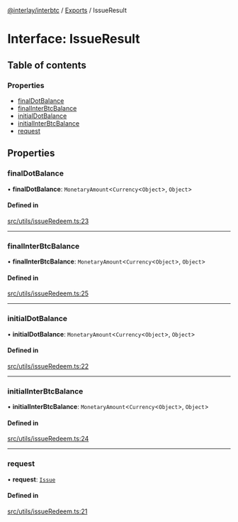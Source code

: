 [@interlay/interbtc](/README.md) / [Exports](/modules.md) / IssueResult

# Interface: IssueResult

## Table of contents

### Properties

- [finalDotBalance](/interfaces/IssueResult.md#finaldotbalance)
- [finalInterBtcBalance](/interfaces/IssueResult.md#finalinterbtcbalance)
- [initialDotBalance](/interfaces/IssueResult.md#initialdotbalance)
- [initialInterBtcBalance](/interfaces/IssueResult.md#initialinterbtcbalance)
- [request](/interfaces/IssueResult.md#request)

## Properties

### finalDotBalance

• **finalDotBalance**: `MonetaryAmount`<`Currency`<`Object`\>, `Object`\>

#### Defined in

[src/utils/issueRedeem.ts:23](https://github.com/interlay/interbtc-js/blob/f88be88/src/utils/issueRedeem.ts#L23)

___

### finalInterBtcBalance

• **finalInterBtcBalance**: `MonetaryAmount`<`Currency`<`Object`\>, `Object`\>

#### Defined in

[src/utils/issueRedeem.ts:25](https://github.com/interlay/interbtc-js/blob/f88be88/src/utils/issueRedeem.ts#L25)

___

### initialDotBalance

• **initialDotBalance**: `MonetaryAmount`<`Currency`<`Object`\>, `Object`\>

#### Defined in

[src/utils/issueRedeem.ts:22](https://github.com/interlay/interbtc-js/blob/f88be88/src/utils/issueRedeem.ts#L22)

___

### initialInterBtcBalance

• **initialInterBtcBalance**: `MonetaryAmount`<`Currency`<`Object`\>, `Object`\>

#### Defined in

[src/utils/issueRedeem.ts:24](https://github.com/interlay/interbtc-js/blob/f88be88/src/utils/issueRedeem.ts#L24)

___

### request

• **request**: [`Issue`](/interfaces/Issue.md)

#### Defined in

[src/utils/issueRedeem.ts:21](https://github.com/interlay/interbtc-js/blob/f88be88/src/utils/issueRedeem.ts#L21)
